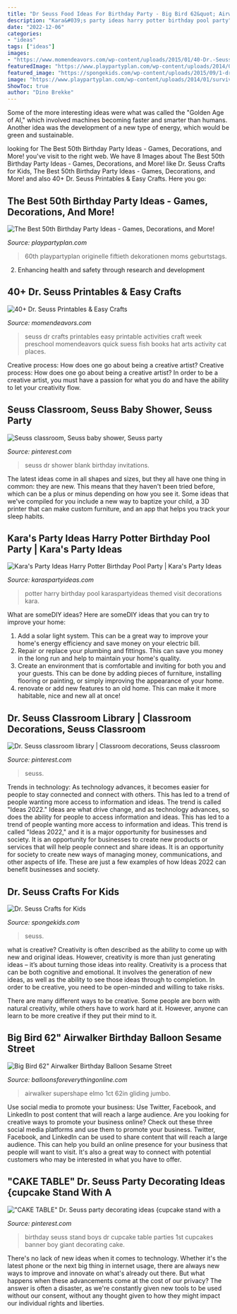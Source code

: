 ```yaml
---
title: "Dr Seuss Food Ideas For Birthday Party - Big Bird 62&quot; Airwalker Birthday Balloon Sesame Street"
description: "Kara&#039;s party ideas harry potter birthday pool party"
date: "2022-12-06"
categories:
- "ideas"
tags: ["ideas"]
images:
- "https://www.momendeavors.com/wp-content/uploads/2015/01/40-Dr.-Seuss-Printables-Easy-Crafts-547x1024.jpg"
featuredImage: "https://www.playpartyplan.com/wp-content/uploads/2014/01/survival.jpg"
featured_image: "https://spongekids.com/wp-content/uploads/2015/09/1-dr-seuss-crafts.jpg"
image: "https://www.playpartyplan.com/wp-content/uploads/2014/01/survival.jpg"
ShowToc: true
author: "Dino Brekke"
---
```



Some of the more interesting ideas were what was called the "Golden Age of AI," which involved machines becoming faster and smarter than humans. Another idea was the development of a new type of energy, which would be green and sustainable.

	

		
looking for The Best 50th Birthday Party Ideas - Games, Decorations, and More! you've visit to the right web. We have 8 Images about The Best 50th Birthday Party Ideas - Games, Decorations, and More! like Dr. Seuss Crafts for Kids, The Best 50th Birthday Party Ideas - Games, Decorations, and More! and also 40+ Dr. Seuss Printables &amp; Easy Crafts. Here you go:
		
    
## The Best 50th Birthday Party Ideas - Games, Decorations, And More!

<img loading=lazy src="https://www.playpartyplan.com/wp-content/uploads/2014/01/survival.jpg" onerror="this.onerror=null;this.src='https://tse3.mm.bing.net/th?id=OIP.H5A0Xe2p_tB6V_dIo3ar8QAAAA&amp;pid=15.1';" alt="The Best 50th Birthday Party Ideas - Games, Decorations, and More!">

_Source: playpartyplan.com_

>60th playpartyplan originelle fiftieth dekorationen moms geburtstags. 

	

2. Enhancing health and safety through research and development 

    
## 40+ Dr. Seuss Printables &amp; Easy Crafts

<img loading=lazy src="https://www.momendeavors.com/wp-content/uploads/2015/01/40-Dr.-Seuss-Printables-Easy-Crafts-547x1024.jpg" onerror="this.onerror=null;this.src='https://tse2.mm.bing.net/th?id=OIP.SAu6zNHmj_mJSf4ZPjLQZAHaN3&amp;pid=15.1';" alt="40+ Dr. Seuss Printables &amp; Easy Crafts">

_Source: momendeavors.com_

>seuss dr crafts printables easy printable activities craft week preschool momendeavors quick suess fish books hat arts activity cat places. 

	

Creative process: How does one go about being a creative artist?
Creative process: How does one go about being a creative artist?
In order to be a creative artist, you must have a passion for what you do and have the ability to let your creativity flow.

    
## Seuss Classroom, Seuss Baby Shower, Seuss Party

<img loading=lazy src="https://i.pinimg.com/736x/98/85/e1/9885e1d92d9cc6b50a24a31cf9f55820--blank-page-dr-suess.jpg" onerror="this.onerror=null;this.src='https://tse2.mm.bing.net/th?id=OIP.Jgg14Moj_qxQu-M00hpnCwHaKX&amp;pid=15.1';" alt="Seuss classroom, Seuss baby shower, Seuss party">

_Source: pinterest.com_

>seuss dr shower blank birthday invitations. 

	

The latest ideas come in all shapes and sizes, but they all have one thing in common: they are new. This means that they haven't been tried before, which can be a plus or minus depending on how you see it. Some ideas that we've compiled for you include a new way to baptize your child, a 3D printer that can make custom furniture, and an app that helps you track your sleep habits.

    
## Kara&#039;s Party Ideas Harry Potter Birthday Pool Party | Kara&#039;s Party Ideas

<img loading=lazy src="http://karaspartyideas.com/wp-content/uploads/2018/06/Harry-Potter-Birthday-Pool-Party-via-Karas-Party-Ideas-KarasPartyIdeas.com9_.jpg" onerror="this.onerror=null;this.src='https://tse2.mm.bing.net/th?id=OIP.kixJUuueuZMdOmVWKhSmIgHaLH&amp;pid=15.1';" alt="Kara&#039;s Party Ideas Harry Potter Birthday Pool Party | Kara&#039;s Party Ideas">

_Source: karaspartyideas.com_

>potter harry birthday pool karaspartyideas themed visit decorations kara. 

	

What are someDIY ideas?
Here are someDIY ideas that you can try to improve your home:
1. Add a solar light system. This can be a great way to improve your home's energy efficiency and save money on your electric bill.
2. Repair or replace your plumbing and fittings. This can save you money in the long run and help to maintain your home's quality.
3. Create an environment that is comfortable and inviting for both you and your guests. This can be done by adding pieces of furniture, installing flooring or painting, or simply improving the appearance of your home.
4. renovate or add new features to an old home. This can make it more habitable, nice and new all at once!

    
## Dr. Seuss Classroom Library | Classroom Decorations, Seuss Classroom

<img loading=lazy src="https://i.pinimg.com/736x/d0/0a/b0/d00ab0ede810e8d38e11206e3dcbc679.jpg" onerror="this.onerror=null;this.src='https://tse1.mm.bing.net/th?id=OIP.tuFS3Ad_oC2JF168ksCTLgHaJ3&amp;pid=15.1';" alt="Dr. Seuss classroom library | Classroom decorations, Seuss classroom">

_Source: pinterest.com_

>seuss. 

	

Trends in technology:
As technology advances, it becomes easier for people to stay connected and connect with others. This has led to a trend of people wanting more access to information and ideas. 
The trend is called "Ideas 2022." Ideas are what drive change, and as technology advances, so does the ability for people to access information and ideas. This has led to a trend of people wanting more access to information and ideas. 
This trend is called "Ideas 2022," and it is a major opportunity for businesses and society. It is an opportunity for businesses to create new products or services that will help people connect and share ideas. It is an opportunity for society to create new ways of managing money, communications, and other aspects of life. 
These are just a few examples of how Ideas 2022 can benefit businesses and society.

    
## Dr. Seuss Crafts For Kids

<img loading=lazy src="https://spongekids.com/wp-content/uploads/2015/09/1-dr-seuss-crafts.jpg" onerror="this.onerror=null;this.src='https://tse1.mm.bing.net/th?id=OIP.njoRvRVKgbvJ0XotenNwRwHaLH&amp;pid=15.1';" alt="Dr. Seuss Crafts for Kids">

_Source: spongekids.com_

>seuss. 

	

what is creative?
Creativity is often described as the ability to come up with new and original ideas. However, creativity is more than just generating ideas – it’s about turning those ideas into reality.
Creativity is a process that can be both cognitive and emotional. It involves the generation of new ideas, as well as the ability to see those ideas through to completion. In order to be creative, you need to be open-minded and willing to take risks.

There are many different ways to be creative. Some people are born with natural creativity, while others have to work hard at it. However, anyone can learn to be more creative if they put their mind to it.

    
## Big Bird 62&quot; Airwalker Birthday Balloon Sesame Street

<img loading=lazy src="http://cdn.shopify.com/s/files/1/0065/1437/6802/products/dff2e6ec073bcb3529ed6087588eb7e2_1200x1200.jpg?v=1541793738" onerror="this.onerror=null;this.src='https://tse3.mm.bing.net/th?id=OIP.5Cr0wEznx3L2H0uePFQa1wHaKm&amp;pid=15.1';" alt="Big Bird 62&quot; Airwalker Birthday Balloon Sesame Street">

_Source: balloonsforeverythingonline.com_

>airwalker supershape elmo 1ct 62in gliding jumbo. 

	

Use social media to promote your business: Use Twitter, Facebook, and LinkedIn to post content that will reach a large audience.
Are you looking for creative ways to promote your business online? Check out these three social media platforms and use them to promote your business. Twitter, Facebook, and LinkedIn can be used to share content that will reach a large audience. This can help you build an online presence for your business that people will want to visit. It's also a great way to connect with potential customers who may be interested in what you have to offer.

    
## &quot;CAKE TABLE&quot; Dr. Seuss Party Decorating Ideas {cupcake Stand With A

<img loading=lazy src="https://i.pinimg.com/originals/c8/e8/d4/c8e8d45f861e72125167365e31e735cf.jpg" onerror="this.onerror=null;this.src='https://tse2.mm.bing.net/th?id=OIP.pLo11OcMKPHaawLsTAoSfQHaMi&amp;pid=15.1';" alt="&quot;CAKE TABLE&quot; Dr. Seuss party decorating ideas {cupcake stand with a">

_Source: pinterest.com_

>birthday seuss stand boys dr cupcake table parties 1st cupcakes banner boy giant decorating cake. 

	

There's no lack of new ideas when it comes to technology. Whether it's the latest phone or the next big thing in internet usage, there are always new ways to improve and innovate on what's already out there. But what happens when these advancements come at the cost of our privacy? The answer is often a disaster, as we're constantly given new tools to be used without our consent, without any thought given to how they might impact our individual rights and liberties.

